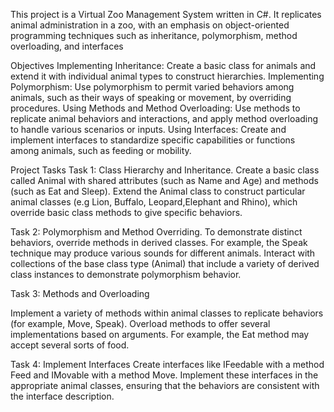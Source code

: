 This project is a Virtual Zoo Management System written in C#. It replicates animal administration in a zoo, with an emphasis on object-oriented programming techniques such as inheritance, polymorphism, method overloading, and interfaces

Objectives 
Implementing Inheritance: Create a basic class for animals and extend it with individual animal types to construct hierarchies. 
Implementing Polymorphism: Use polymorphism to permit varied behaviors among animals, such as their ways of speaking or movement, by overriding procedures. 
Using Methods and Method Overloading: Use methods to replicate animal behaviors and interactions, and apply method overloading to handle various scenarios or inputs. 
Using Interfaces: Create and implement interfaces to standardize specific capabilities or functions among animals, such as feeding or mobility.

Project Tasks 
Task 1: Class Hierarchy and Inheritance. 
Create a basic class called Animal with shared attributes (such as Name and Age) and methods (such as Eat and Sleep). 
Extend the Animal class to construct particular animal classes (e.g Lion, Buffalo, Leopard,Elephant and Rhino), which override basic class methods to give specific behaviors.

Task 2: Polymorphism and Method Overriding. 
To demonstrate distinct behaviors, override methods in derived classes. For example, the Speak technique may produce various sounds for different animals. 
Interact with collections of the base class type (Animal) that include a variety of derived class instances to demonstrate polymorphism behavior.

Task 3: Methods and Overloading 

Implement a variety of methods within animal classes to replicate behaviors (for example, Move, Speak).
Overload methods to offer several implementations based on arguments. For example, the Eat method may accept several sorts of food.

Task 4: Implement Interfaces 
Create interfaces like IFeedable with a method Feed and IMovable with a method Move. 
Implement these interfaces in the appropriate animal classes, ensuring that the behaviors are consistent with the interface description.




